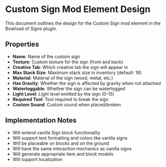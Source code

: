 # Custom Sign Mod Element Design

This document outlines the design for the Custom Sign mod element in the Boatload of Signs plugin.

## Properties

- **Name**: Name of the custom sign
- **Texture**: Custom texture for the sign (front and back)
- **Creative Tab**: Which creative tab the sign will appear in
- **Max Stack Size**: Maximum stack size in inventory (default: 16)
- **Material**: Material of the sign (wood, metal, etc.)
- **Has Gravity**: Whether the sign is affected by gravity when not attached
- **Waterloggable**: Whether the sign can be waterlogged
- **Light Level**: Light level emitted by the sign (0-15)
- **Required Tool**: Tool required to break the sign
- **Custom Sound**: Custom sound when placed/broken

## Implementation Notes

- Will extend vanilla Sign block functionality
- Will support text formatting and colors like vanilla signs
- Will be placeable on blocks and on the ground
- Will have the same interaction mechanics as vanilla signs
- Will generate appropriate item and block models
- Will support localization
